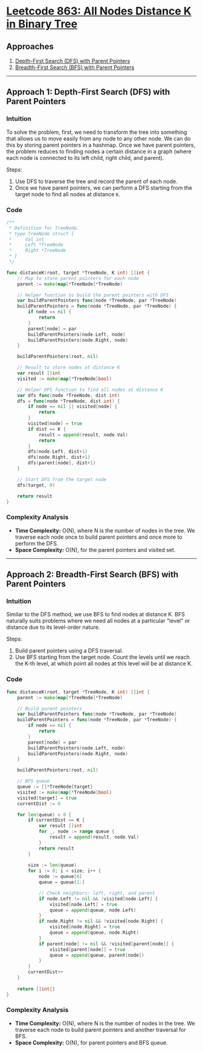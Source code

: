 # [Leetcode 863: All Nodes Distance K in Binary Tree](https://leetcode.com/problems/all-nodes-distance-k-in-binary-tree/)

## Approaches
1. [Depth-First Search (DFS) with Parent Pointers](#approach-1-depth-first-search-dfs-with-parent-pointers)
2. [Breadth-First Search (BFS) with Parent Pointers](#approach-2-breadth-first-search-bfs-with-parent-pointers)

---

## Approach 1: Depth-First Search (DFS) with Parent Pointers

### Intuition
To solve the problem, first, we need to transform the tree into something that allows us to move easily from any node to any other node. We can do this by storing parent pointers in a hashmap. Once we have parent pointers, the problem reduces to finding nodes a certain distance in a graph (where each node is connected to its left child, right child, and parent).

Steps:
1. Use DFS to traverse the tree and record the parent of each node.
2. Once we have parent pointers, we can perform a DFS starting from the target node to find all nodes at distance `K`.

### Code
```go
/**
 * Definition for TreeNode.
 * type TreeNode struct {
 *     Val int
 *     Left *TreeNode
 *     Right *TreeNode
 * }
 */

func distanceK(root, target *TreeNode, K int) []int {
    // Map to store parent pointers for each node
    parent := make(map[*TreeNode]*TreeNode)

    // Helper function to build the parent pointers with DFS
    var buildParentPointers func(node *TreeNode, par *TreeNode)
    buildParentPointers = func(node *TreeNode, par *TreeNode) {
        if node == nil {
            return
        }
        parent[node] = par
        buildParentPointers(node.Left, node)
        buildParentPointers(node.Right, node)
    }

    buildParentPointers(root, nil)

    // Result to store nodes at distance K
    var result []int
    visited := make(map[*TreeNode]bool)

    // Helper DFS function to find all nodes at distance K
    var dfs func(node *TreeNode, dist int)
    dfs = func(node *TreeNode, dist int) {
        if node == nil || visited[node] {
            return
        }
        visited[node] = true
        if dist == K {
            result = append(result, node.Val)
            return
        }
        dfs(node.Left, dist+1)
        dfs(node.Right, dist+1)
        dfs(parent[node], dist+1)
    }

    // Start DFS from the target node
    dfs(target, 0)

    return result
}
```

### Complexity Analysis
- **Time Complexity:** O(N), where N is the number of nodes in the tree. We traverse each node once to build parent pointers and once more to perform the DFS.
- **Space Complexity:** O(N), for the parent pointers and visited set.

---

## Approach 2: Breadth-First Search (BFS) with Parent Pointers

### Intuition
Similar to the DFS method, we use BFS to find nodes at distance K. BFS naturally suits problems where we need all nodes at a particular "level" or distance due to its level-order nature.

Steps:
1. Build parent pointers using a DFS traversal.
2. Use BFS starting from the target node. Count the levels until we reach the K-th level, at which point all nodes at this level will be at distance K.

### Code
```go
func distanceK(root, target *TreeNode, K int) []int {
    parent := make(map[*TreeNode]*TreeNode)

    // Build parent pointers
    var buildParentPointers func(node *TreeNode, par *TreeNode)
    buildParentPointers = func(node *TreeNode, par *TreeNode) {
        if node == nil {
            return
        }
        parent[node] = par
        buildParentPointers(node.Left, node)
        buildParentPointers(node.Right, node)
    }

    buildParentPointers(root, nil)

    // BFS queue
    queue := []*TreeNode{target}
    visited := make(map[*TreeNode]bool)
    visited[target] = true
    currentDist := 0

    for len(queue) > 0 {
        if currentDist == K {
            var result []int
            for _, node := range queue {
                result = append(result, node.Val)
            }
            return result
        }
        
        size := len(queue)
        for i := 0; i < size; i++ {
            node := queue[0]
            queue = queue[1:]

            // Check neighbors: left, right, and parent
            if node.Left != nil && !visited[node.Left] {
                visited[node.Left] = true
                queue = append(queue, node.Left)
            }
            if node.Right != nil && !visited[node.Right] {
                visited[node.Right] = true
                queue = append(queue, node.Right)
            }
            if parent[node] != nil && !visited[parent[node]] {
                visited[parent[node]] = true
                queue = append(queue, parent[node])
            }
        }
        currentDist++
    }
    
    return []int{}
}
```

### Complexity Analysis
- **Time Complexity:** O(N), where N is the number of nodes in the tree. We traverse each node to build parent pointers and another traversal for BFS.
- **Space Complexity:** O(N), for parent pointers and BFS queue.

